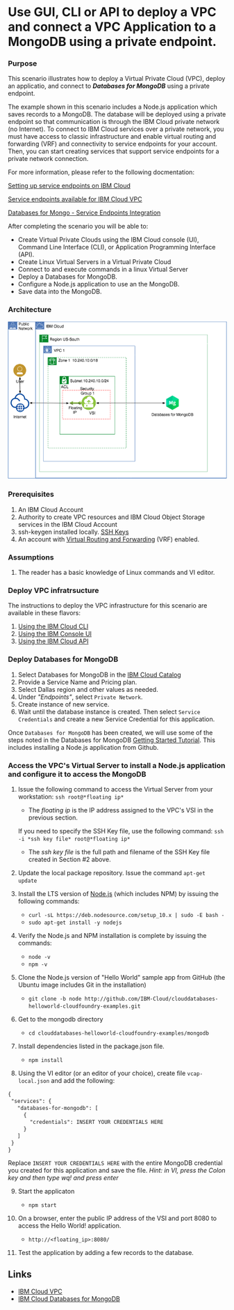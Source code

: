 # Use GUI, CLI or API to deploy a VPC and connect a VPC Application to a MongoDB using a private endpoint.

### Purpose
This scenario illustrates how to deploy a Virtual Private Cloud (VPC), deploy an applicatio, and connect to __*Databases for MongoDB*__ using a private endpoint.

The example shown in this scenario includes a Node.js application which saves records to a MongoDB. The database will be deployed using a private endpoint so that communication is through the IBM Cloud private network (no Internet). To connect to IBM Cloud services over a private network, you must have access to classic infrastructure and enable virtual routing and forwarding (VRF) and connectivity to service endpoints for your account. Then, you can start creating services that support service endpoints for a private network connection.

For more information, please refer to the following docmentation:

[Setting up service endpoints on IBM Cloud](https://cloud.ibm.com/docs/resources?topic=resources-private-network-endpoints)

[Service endpoints available for IBM Cloud VPC](https://cloud.ibm.com/docs/vpc-on-classic?topic=vpc-on-classic-service-endpoints-available-for-ibm-cloud-vpc)

[Databases for Mongo - Service Endpoints Integration](https://cloud.ibm.com/docs/services/databases-for-mongodb?topic=cloud-databases-service-endpoints)

After completing the scenario you will be able to:
- Create Virtual Private Clouds using the IBM Cloud console (UI), Command Line Interface (CLI), or Application Programming Interface (API).
- Create Linux Virtual Servers in a Virtual Private Cloud
- Connect to and execute commands in a linux Virtual Server
- Deploy a Databases for MongoDB.
- Configure a Node.js application to use an the MongoDB.
- Save data into the MongoDB.

### Architecture
![Architecture Overview](vpc-app-icd.png)

### Prerequisites
1. An IBM Cloud Account
2. Authority to create VPC resources and IBM Cloud Object Storage services in the IBM Cloud Account
3. ssh-keygen installed locally. [SSH Keys](https://cloud.ibm.com/docs/vpc-on-classic-vsi?topic=vpc-on-classic-vsi-ssh-keys#ssh-keys)
4. An account with [Virtual Routing and Forwarding](https://cloud.ibm.com/docs/account?topic=account-vrf-service-endpoint#vrf) (VRF) enabled.

### Assumptions
1. The reader has a basic knowledge of Linux commands and VI editor.

### Deploy VPC infratrsucture
The instructions to deploy the VPC infrastructure for this scenario are available in these flavors:
1. [Using the IBM Cloud CLI](README-cli.md)
2. [Using the IBM Console UI](README-console.md)
3. [Using the IBM Cloud API](README-api.md)

### Deploy Databases for MongoDB

1. Select Databases for MongoDB in the [IBM Cloud Catalog](https://cloud.ibm.com/catalog/services/databases-for-mongodb)
2. Provide a Service Name and Pricing plan.
3. Select Dallas region and other values as needed.
3. Under *"Endpoints"*, select `Private Network`.
4. Create instance of new service.
5. Wait until the database instance is created. Then select `Service Credentials` and create a new Service Credential for this application.

Once `Databases for MongoDB` has been created, we will use some of the steps noted in the Databases for MongoDB [Getting Started Tutorial](https://cloud.ibm.com/docs/services/databases-for-mongodb?topic=databases-for-mongodb-getting-started). This includes installing a Node.js application from Github.

### Access the VPC's Virtual Server to install a Node.js application and configure it to access the MongoDB

1. Issue the following command to access the Virtual Server from your workstation: 
   `ssh root@*floating ip*`
    - The *floating ip* is the IP address assigned to the VPC's VSI in the previous section.

   If you need to specify the SSH Key file, use the following command:
   `ssh -i *ssh key file* root@*floating ip*`
    - The *ssh key file* is the full path and filename of the SSH Key file created in Section #2 above.

2. Update the local package repository. Issue the command 
   `apt-get update`
3. Install the LTS version of [Node.js](https://nodejs.org/en/) (which includes NPM) by issuing the following commands:
    - `curl -sL https://deb.nodesource.com/setup_10.x | sudo -E bash -`
    - `sudo apt-get install -y nodejs`
4. Verify the Node.js and NPM installation is complete by issuing the commands:
    - `node -v`
    - `npm -v`

5. Clone the Node.js version of "Hello World" sample app from GitHub (the Ubuntu image includes Git in the installation)
    - `git clone -b node http://github.com/IBM-Cloud/clouddatabases-helloworld-cloudfoundry-examples.git`

6. Get to the mongodb directory
    - `cd clouddatabases-helloworld-cloudfoundry-examples/mongodb`

7. Install dependencies listed in the package.json file.
    - `npm install`

8. Using the VI editor (or an editor of your choice), create file `vcap-local.json` and add the following:
```
{
 "services": {
   "databases-for-mongodb": [
     {
       "credentials": INSERT YOUR CREDENTIALS HERE
     }
   ]
 }
}
```
Replace `INSERT YOUR CREDENTIALS HERE` with the entire MongoDB credential you created for this application and save the file.
   *Hint: in VI, press the Colon key and then type wq! and press enter*

9. Start the applicaton
    - `npm start`

10. On a browser, enter the public IP address of the VSI and port 8080 to access the Hello World! application.
    - `http://<floating_ip>:8080/`

11. Test the application by adding a few records to the database.
  
## Links
- [IBM Cloud VPC](https://cloud.ibm.com/docs/vpc-on-classic?topic=vpc-on-classic-getting-started)
- [IBM Cloud Databases for MongoDB](https://cloud.ibm.com/docs/services/databases-for-mongodb?topic=databases-for-mongodb-getting-started)
